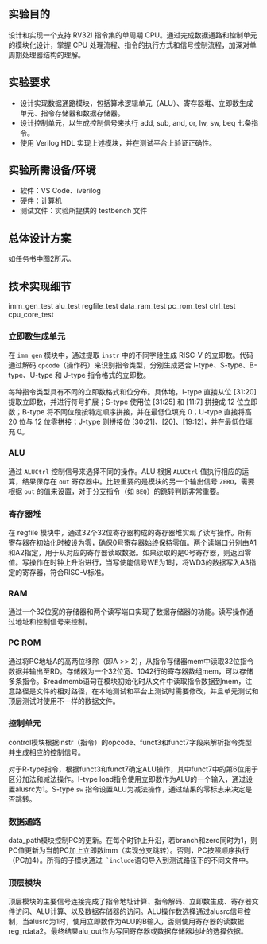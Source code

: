 ## 实验目的

设计和实现一个支持 RV32I 指令集的单周期 CPU。通过完成数据通路和控制单元的模块化设计，掌握 CPU 处理流程、指令的执行方式和信号控制流程，加深对单周期处理器结构的理解。

## 实验要求

- 设计实现数据通路模块，包括算术逻辑单元（ALU）、寄存器堆、立即数生成单元、指令存储器和数据存储器。
- 设计控制单元，以生成控制信号来执行 add, sub, and, or, lw, sw, beq 七条指令。
- 使用 Verilog HDL 实现上述模块，并在测试平台上验证正确性。

## 实验所需设备/环境

- 软件：VS Code、iverilog
- 硬件：计算机
- 测试文件：实验所提供的 testbench 文件

## 总体设计方案

如任务书中图2所示。

## 技术实现细节

imm_gen_test
alu_test
regfile_test
data_ram_test
pc_rom_test
ctrl_test
cpu_core_test

### 立即数生成单元

在 `imm_gen` 模块中，通过提取 `instr` 中的不同字段生成 RISC-V 的立即数。代码通过解码 `opcode`（操作码）来识别指令类型，分别生成适合 I-type、S-type、B-type、U-type 和 J-type 指令格式的立即数。

每种指令类型具有不同的立即数格式和位分布。具体地，I-type 直接从位 [31:20] 提取立即数，并进行符号扩展；S-type 使用位 [31:25] 和 [11:7] 拼接成 12 位立即数；B-type 将不同位段按特定顺序拼接，并在最低位填充 0；U-type 直接将高 20 位与 12 位零拼接；J-type 则拼接位 [30:21]、[20]、[19:12]，并在最低位填充 0。

### ALU

通过 `ALUCtrl` 控制信号来选择不同的操作。ALU 根据 `ALUCtrl` 值执行相应的运算，结果保存在 `out` 寄存器中。比较重要的是模块的另一个输出信号 `ZERO`，需要根据 `out` 的值来设置，对于分支指令（如 `BEQ`）的跳转判断非常重要。

### 寄存器堆

在 regfile 模块中，通过32个32位寄存器构成的寄存器堆实现了读写操作。所有寄存器在初始化时被设为零，确保0号寄存器始终保持零值。两个读端口分别由A1和A2指定，用于从对应的寄存器读取数据。如果读取的是0号寄存器，则返回零值。写操作在时钟上升沿进行，当写使能信号WE为1时，将WD3的数据写入A3指定的寄存器，符合RISC-V标准。

### RAM

通过一个32位宽的存储器和两个读写端口实现了数据存储器的功能。读写操作通过地址和控制信号来控制。

### PC ROM

通过将PC地址A的高两位移除（即A >> 2），从指令存储器mem中读取32位指令数据并输出至RD。存储器为一个32位宽、1042行的寄存器数组mem，可以存储多条指令。$readmemb语句在模块初始化时从文件中读取指令数据到mem，注意路径是文件的相对路径，在本地测试和平台上测试时需要修改，并且单元测试和顶层测试时使用不一样的数据文件。

### 控制单元

control模块根据instr（指令）的opcode、funct3和funct7字段来解析指令类型并生成相应的控制信号。

对于R-type指令，根据funct3和funct7确定ALU操作，其中funct7中的第6位用于区分加法和减法操作。I-type load指令使用立即数作为ALU的一个输入，通过设置alusrc为1。S-type `sw` 指令设置ALU为减法操作，通过结果的零标志来决定是否跳转。

### 数据通路

data_path模块控制PC的更新。在每个时钟上升沿，若branch和zero同时为1，则PC值更新为当前PC加上立即数imm（实现分支跳转）。否则，PC按照顺序执行（PC加4）。所有的子模块通过`` `include``语句导入到测试路径下的不同文件中。

### 顶层模块

顶层模块的主要信号连接完成了指令地址计算、指令解码、立即数生成、寄存器文件访问、ALU计算、以及数据存储器的访问。ALU操作数选择通过alusrc信号控制，当alusrc为1时，使用立即数作为ALU的B输入，否则使用寄存器的读数据reg_rdata2。最终结果alu_out作为写回寄存器或数据存储器地址的选择依据。
